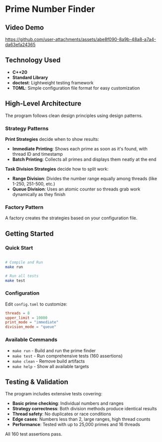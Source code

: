 # Prime Number Finder

## Video Demo

https://github.com/user-attachments/assets/abe8f090-8a9b-48a8-a7a4-da63efa24365

## Technology Used

- **C++20**
- **Standard Library**
- **doctest**: Lightweight testing framework
- **TOML**: Simple configuration file format for easy customization

## High-Level Architecture

The program follows clean design principles using design patterns.

### Strategy Patterns

**Print Strategies** decide when to show results:
- **Immediate Printing**: Shows each prime as soon as it's found, with thread ID and timestamp
- **Batch Printing**: Collects all primes and displays them neatly at the end

**Task Division Strategies** decide how to split work:
- **Range Division**: Divides the number range equally among threads (like 1-250, 251-500, etc.)
- **Queue Division**: Uses an atomic counter so threads grab work dynamically as they finish

### Factory Pattern

A factory creates the strategies based on your configuration file.

## Getting Started

### Quick Start
```bash

# Compile and Run
make run

# Run all tests
make test
```

### Configuration

Edit `config.toml` to customize:

```toml
threads = 8
upper_limit = 10000
print_mode = "immediate"
division_mode = "queue"
```

### Available Commands

- `make run` - Build and run the prime finder
- `make test` - Run comprehensive tests (160 assertions)
- `make clean` - Remove build artifacts
- `make help` - Show all available targets

## Testing & Validation

The program includes extensive tests covering:
- **Basic prime checking**: Individual numbers and ranges
- **Strategy correctness**: Both division methods produce identical results
- **Thread safety**: No duplicates or race conditions
- **Edge cases**: Numbers less than 2, large ranges, high thread counts
- **Performance**: Tested with up to 25,000 primes and 16 threads

All 160 test assertions pass.
